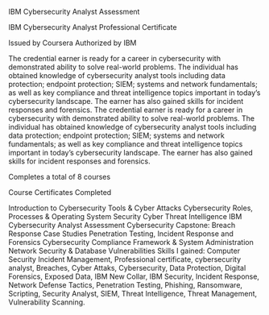 IBM Cybersecurity Analyst Assessment

IBM Cybersecurity Analyst Professional Certificate

Issued by Coursera Authorized by IBM

The credential earner is ready for a career in cybersecurity with demonstrated ability to solve real-world problems. The individual has obtained knowledge of cybersecurity analyst tools including data protection; endpoint protection; SIEM; systems and network fundamentals; as well as key compliance and threat intelligence topics important in today’s cybersecurity landscape. The earner has also gained skills for incident responses and forensics. The credential earner is ready for a career in cybersecurity with demonstrated ability to solve real-world problems. The individual has obtained knowledge of cybersecurity analyst tools including data protection; endpoint protection; SIEM; systems and network fundamentals; as well as key compliance and threat intelligence topics important in today’s cybersecurity landscape. The earner has also gained skills for incident responses and forensics.

Completes a total of 8 courses

Course Certificates Completed

Introduction to Cybersecurity Tools & Cyber Attacks
Cybersecurity Roles, Processes & Operating System Security
Cyber Threat Intelligence
IBM Cybersecurity Analyst Assessment
Cybersecurity Capstone: Breach Response Case Studies
Penetration Testing, Incident Response and Forensics
Cybersecurity Compliance Framework & System Administration
Network Security & Database Vulnerabilities
Skills I gained: Computer Security Incident Management, Professional certificate, cybersecurity analyst, Breaches, Cyber Attaks, Cybersecurity, Data Protection, Digital Forensics, Exposed Data, IBM New Collar, IBM Security, Incident Response, Network Defense Tactics, Penetration Testing, Phishing, Ransomware, Scripting, Security Analyst, SIEM, Threat Intelligence, Threat Management, Vulnerability Scanning.
